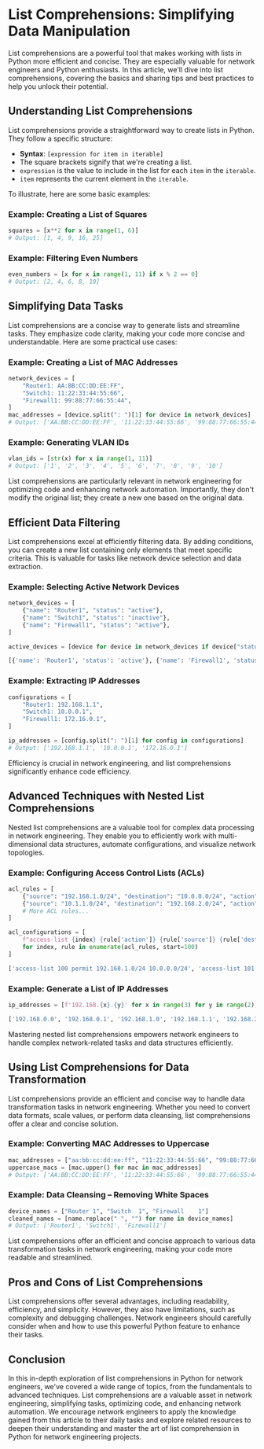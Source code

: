 # List Comprehensions: Simplifying Data Manipulation

List comprehensions are a powerful tool that makes working with lists in Python more efficient and concise. They are especially valuable for network engineers and Python enthusiasts. In this article, we'll dive into list comprehensions, covering the basics and sharing tips and best practices to help you unlock their potential.

## Understanding List Comprehensions

List comprehensions provide a straightforward way to create lists in Python. They follow a specific structure:

- **Syntax**: `[expression for item in iterable]`
- The square brackets signify that we're creating a list.
- `expression` is the value to include in the list for each `item` in the `iterable`.
- `item` represents the current element in the `iterable`.

To illustrate, here are some basic examples:

### Example: Creating a List of Squares

```python
squares = [x**2 for x in range(1, 6)]
# Output: [1, 4, 9, 16, 25]
```

### Example: Filtering Even Numbers

```python
even_numbers = [x for x in range(1, 11) if x % 2 == 0]
# Output: [2, 4, 6, 8, 10]
```

## Simplifying Data Tasks

List comprehensions are a concise way to generate lists and streamline tasks. They emphasize code clarity, making your code more concise and understandable. Here are some practical use cases:

### Example: Creating a List of MAC Addresses

```python
network_devices = [
    "Router1: AA:BB:CC:DD:EE:FF",
    "Switch1: 11:22:33:44:55:66",
    "Firewall1: 99:88:77:66:55:44",
]
mac_addresses = [device.split(": ")[1] for device in network_devices]
# Output: ['AA:BB:CC:DD:EE:FF', '11:22:33:44:55:66', '99:88:77:66:55:44']
```

### Example: Generating VLAN IDs

```python
vlan_ids = [str(x) for x in range(1, 11)]
# Output: ['1', '2', '3', '4', '5', '6', '7', '8', '9', '10']
```

List comprehensions are particularly relevant in network engineering for optimizing code and enhancing network automation. Importantly, they don't modify the original list; they create a new one based on the original data.

## Efficient Data Filtering

List comprehensions excel at efficiently filtering data. By adding conditions, you can create a new list containing only elements that meet specific criteria. This is valuable for tasks like network device selection and data extraction.

### Example: Selecting Active Network Devices

```python
network_devices = [
    {"name": "Router1", "status": "active"},
    {"name": "Switch1", "status": "inactive"},
    {"name": "Firewall1", "status": "active"},
]

active_devices = [device for device in network_devices if device["status"] == "active"]
```

```zsh
[{'name': 'Router1', 'status': 'active'}, {'name': 'Firewall1', 'status': 'active'}]
```

### Example: Extracting IP Addresses

```python
configurations = [
    "Router1: 192.168.1.1",
    "Switch1: 10.0.0.1",
    "Firewall1: 172.16.0.1",
]

ip_addresses = [config.split(": ")[1] for config in configurations]
# Output: ['192.168.1.1', '10.0.0.1', '172.16.0.1']
```

Efficiency is crucial in network engineering, and list comprehensions significantly enhance code efficiency.

## Advanced Techniques with Nested List Comprehensions

Nested list comprehensions are a valuable tool for complex data processing in network engineering. They enable you to efficiently work with multi-dimensional data structures, automate configurations, and visualize network topologies.

### Example: Configuring Access Control Lists (ACLs)

```python
acl_rules = [
    {"source": "192.168.1.0/24", "destination": "10.0.0.0/24", "action": "permit"},
    {"source": "10.1.1.0/24", "destination": "192.168.2.0/24", "action": "deny"},
    # More ACL rules...
]

acl_configurations = [
    f"access-list {index} {rule['action']} {rule['source']} {rule['destination']}"
    for index, rule in enumerate(acl_rules, start=100)
]
```

```zsh
['access-list 100 permit 192.168.1.0/24 10.0.0.0/24', 'access-list 101 deny 10.1.1.0/24 192.168.2.0/24']
```

### Example: Generate a List of IP Addresses

```python
ip_addresses = [f'192.168.{x}.{y}' for x in range(3) for y in range(2)]
```

```zsh
['192.168.0.0', '192.168.0.1', '192.168.1.0', '192.168.1.1', '192.168.2.0', '192.168.2.1']
```

Mastering nested list comprehensions empowers network engineers to handle complex network-related tasks and data structures efficiently.

## Using List Comprehensions for Data Transformation

List comprehensions provide an efficient and concise way to handle data transformation tasks in network engineering. Whether you need to convert data formats, scale values, or perform data cleansing, list comprehensions offer a clear and concise solution.

### Example: Converting MAC Addresses to Uppercase

```python
mac_addresses = ["aa:bb:cc:dd:ee:ff", "11:22:33:44:55:66", "99:88:77:66:55:44"]
uppercase_macs = [mac.upper() for mac in mac_addresses]
# Output: ['AA:BB:CC:DD:EE:FF', '11:22:33:44:55:66', '99:88:77:66:55:44']
```

### Example: Data Cleansing – Removing White Spaces

```python
device_names = ["Router 1", "Switch  1", "Firewall    1"]
cleaned_names = [name.replace(" ", "") for name in device_names]
# Output: ['Router1', 'Switch1', 'Firewall1']
```

List comprehensions offer an efficient and concise approach to various data transformation tasks in network engineering, making your code more readable and streamlined.

## Pros and Cons of List Comprehensions

List comprehensions offer several advantages, including readability, efficiency, and simplicity. However, they also have limitations, such as complexity and debugging challenges. Network engineers should carefully consider when and how to use this powerful Python feature to enhance their tasks.

## Conclusion

In this in-depth exploration of list comprehensions in Python for network engineers, we've covered a wide range of topics, from the fundamentals to advanced techniques. List comprehensions are a valuable asset in network engineering, simplifying tasks, optimizing code, and enhancing network automation. We encourage network engineers to apply the knowledge gained from this article to their daily tasks and explore related resources to deepen their understanding and master the art of list comprehension in Python for network engineering projects.

